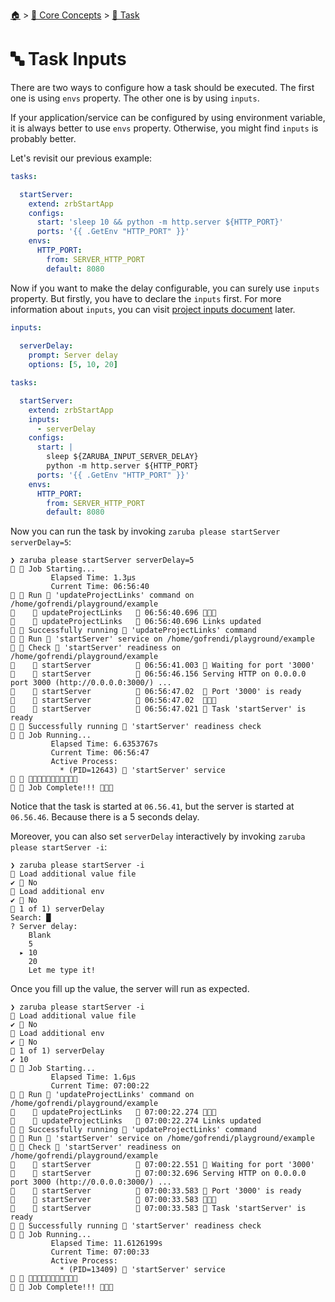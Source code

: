 <!--startTocHeader-->
[🏠](../../README.md) > [🧠 Core Concepts](../README.md) > [🔨 Task](README.md)
# 🔤 Task Inputs
<!--endTocHeader-->


There are two ways to configure how a task should be executed. The first one is using `envs` property. The other one is by using `inputs`.

If your application/service can be configured by using environment variable, it is always better to use `envs` property. Otherwise, you might find `inputs` is probably better.

Let's revisit our previous example:

```yaml
tasks:

  startServer:
    extend: zrbStartApp
    configs:
      start: 'sleep 10 && python -m http.server ${HTTP_PORT}'
      ports: '{{ .GetEnv "HTTP_PORT" }}'
    envs:
      HTTP_PORT:
        from: SERVER_HTTP_PORT
        default: 8080
```

Now if you want to make the delay configurable, you can surely use `inputs` property. But firstly, you have to declare the `inputs` first. For more information about `inputs`, you can visit [project inputs document](../project/project-inputs.md) later.

```yaml
inputs:
  
  serverDelay:
    prompt: Server delay
    options: [5, 10, 20]

tasks:

  startServer:
    extend: zrbStartApp
    inputs:
      - serverDelay
    configs:
      start: |
        sleep ${ZARUBA_INPUT_SERVER_DELAY}
        python -m http.server ${HTTP_PORT}
      ports: '{{ .GetEnv "HTTP_PORT" }}'
    envs:
      HTTP_PORT:
        from: SERVER_HTTP_PORT
        default: 8080
```

Now you can run the task by invoking `zaruba please startServer serverDelay=5`:

```
❯ zaruba please startServer serverDelay=5
🤖 🔎 Job Starting...
         Elapsed Time: 1.3µs
         Current Time: 06:56:40
🤖 🏁 Run 🔗 'updateProjectLinks' command on /home/gofrendi/playground/example
🤖    🚀 updateProjectLinks   🔗 06:56:40.696 🎉🎉🎉
🤖    🚀 updateProjectLinks   🔗 06:56:40.696 Links updated
🤖 🎉 Successfully running 🔗 'updateProjectLinks' command
🤖 🏁 Run 🍏 'startServer' service on /home/gofrendi/playground/example
🤖 🏁 Check 🍏 'startServer' readiness on /home/gofrendi/playground/example
🤖    🔎 startServer          🍏 06:56:41.003 📜 Waiting for port '3000'
🤖    🚀 startServer          🍏 06:56:46.156 Serving HTTP on 0.0.0.0 port 3000 (http://0.0.0.0:3000/) ...
🤖    🔎 startServer          🍏 06:56:47.02  📜 Port '3000' is ready
🤖    🔎 startServer          🍏 06:56:47.02  🎉🎉🎉
🤖    🔎 startServer          🍏 06:56:47.021 📜 Task 'startServer' is ready
🤖 🎉 Successfully running 🍏 'startServer' readiness check
🤖 🔎 Job Running...
         Elapsed Time: 6.6353767s
         Current Time: 06:56:47
         Active Process:
           * (PID=12643) 🍏 'startServer' service
🤖 🎉 🎉🎉🎉🎉🎉🎉🎉🎉🎉🎉🎉
🤖 🎉 Job Complete!!! 🎉🎉🎉
```

Notice that the task is started at `06.56.41`, but the server is started at `06.56.46`. Because there is a 5 seconds delay.

Moreover, you can also set `serverDelay` interactively by invoking `zaruba please startServer -i`:

```
❯ zaruba please startServer -i
🤖 Load additional value file
✔ 🏁 No
🤖 Load additional env
✔ 🏁 No
🤖 1 of 1) serverDelay
Search: █
? Server delay:
    Blank
    5
  ▸ 10
    20
    Let me type it!
```

Once you fill up the value, the server will run as expected.

```
❯ zaruba please startServer -i
🤖 Load additional value file
✔ 🏁 No
🤖 Load additional env
✔ 🏁 No
🤖 1 of 1) serverDelay
✔ 10
🤖 🔎 Job Starting...
         Elapsed Time: 1.6µs
         Current Time: 07:00:22
🤖 🏁 Run 🔗 'updateProjectLinks' command on /home/gofrendi/playground/example
🤖    🚀 updateProjectLinks   🔗 07:00:22.274 🎉🎉🎉
🤖    🚀 updateProjectLinks   🔗 07:00:22.274 Links updated
🤖 🎉 Successfully running 🔗 'updateProjectLinks' command
🤖 🏁 Run 🍏 'startServer' service on /home/gofrendi/playground/example
🤖 🏁 Check 🍏 'startServer' readiness on /home/gofrendi/playground/example
🤖    🔎 startServer          🍏 07:00:22.551 📜 Waiting for port '3000'
🤖    🚀 startServer          🍏 07:00:32.696 Serving HTTP on 0.0.0.0 port 3000 (http://0.0.0.0:3000/) ...
🤖    🔎 startServer          🍏 07:00:33.583 📜 Port '3000' is ready
🤖    🔎 startServer          🍏 07:00:33.583 🎉🎉🎉
🤖    🔎 startServer          🍏 07:00:33.583 📜 Task 'startServer' is ready
🤖 🎉 Successfully running 🍏 'startServer' readiness check
🤖 🔎 Job Running...
         Elapsed Time: 11.6126199s
         Current Time: 07:00:33
         Active Process:
           * (PID=13409) 🍏 'startServer' service
🤖 🎉 🎉🎉🎉🎉🎉🎉🎉🎉🎉🎉🎉
🤖 🎉 Job Complete!!! 🎉🎉🎉
```


<!--startTocSubTopic-->
<!--endTocSubTopic-->